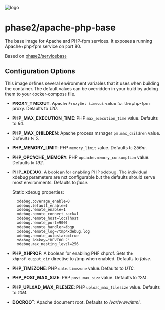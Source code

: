 ![logo](https://www.phase2technology.com/wp-content/uploads/2015/06/logo-retina.png)

# phase2/apache-php-base

The base image for Apache and PHP-fpm services. It exposes a running Apache+php-fpm service on port 80.

Based on [phase2/servicebase](https://hub.docker.com/r/phase2/servicebase/)

## Configuration Options
This image defines several environment variables that it uses when building the container. The default values can be overridden in your build by adding them to your docker-compose file.

- **PROXY_TIMEOUT**: Apache `ProxySet timeout` value for the php-fpm proxy. Defaults to _120_.
- **PHP_MAX_EXECUTION_TIME**: PHP `max_execution_time` value. Defaults to _60_.
- **PHP_MAX_CHILDREN**: Apache process manager `pm.max_children` value. Defaults to _5_.
- **PHP_MEMORY_LIMIT**: PHP `memory_limit` value. Defaults to _256m_.
- **PHP_OPCACHE_MEMORY**: PHP `opcache.memory_consumption` value. Defaults to _192_.
- **PHP_XDEBUG**: A boolean for enabling PHP xdebug. The individual xdebug parameters are not configurable but the defaults should serve most environments. Defaults to _false_.

	Static xdebug properties:

		xdebug.coverage_enable=0
		xdebug.default_enable=1
		xdebug.remote_enable=1
		xdebug.remote_connect_back=1
		xdebug.remote_host=localhost
		xdebug.remote_port=9000
		xdebug.remote_handler=dbgp
		xdebug.remote_log=/tmp/xdebug.log
		xdebug.remote_autostart=true
		xdebug.idekey="DEVTOOLS"
		xdebug.max_nesting_level=256

- **PHP_XHPROF**: A boolean for enabling PHP xhprof. Sets the `xhprof.output_dir` directive to /tmp when enabled. Defaults to _false_.
- **PHP_TIMEZONE**: PHP `date.timezone` value. Defaults to _UTC_.
- **PHP_POST_MAX_SIZE**: PHP `post_max_size` value. Defaults to _12M_.
- **PHP_UPLOAD_MAX_FILESIZE**: PHP `upload_max_filesize` value. Defaults to _10M_.
- **DOCROOT**: Apache document root. Defaults to _/var/www/html_.
